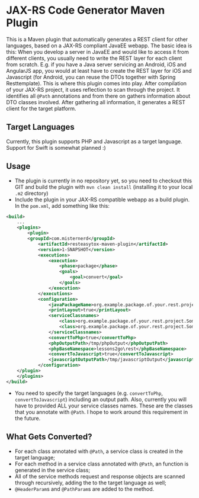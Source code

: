 JAX-RS Code Generator Maven Plugin
==================================

This is a Maven plugin that automatically generates a REST client for other languages, based on a JAX-RS compliant
JavaEE webapp.
The basic idea is this: When you develop a server in JavaEE and would like to access it from different clients, you
usually need to write the REST layer for each client from scratch. E.g. if you have a Java server servicing an
Android, iOS and AngularJS app, you would at least have to create the REST layer for iOS and Javascript
(for Android, you can reuse the DTOs together with Spring Resttemplate).
This is where this plugin comes into play. After compilation of your JAX-RS project, it uses reflection to scan through
the project. It identifies all `@Path` annotations and from there on gathers information about DTO classes involved.
After gathering all information, it generates a REST client for the target platform.


Target Languages
----------------

Currently, this plugin supports PHP and Javascript as a target language. Support for Swift is somewhat planned :)


Usage
-----

* The plugin is currently in no repository yet, so you need to checkout this GIT and build the plugin with `mvn clean install`
	(installing it to your local `.m2` directory)
* Include the plugin in your JAX-RS compatible webapp as a build plugin. In the `pom.xml`, add something like this:
```xml
<build>
	...
	<plugins>
		<plugin>
    	<groupId>com.misternerd</groupId>
			<artifactId>resteasytox-maven-plugin</artifactId>
			<version>1-SNAPSHOT</version>
			<executions>
				<execution>
					<phase>package</phase>
					<goals>
						<goal>convert</goal>
					</goals>
				</execution>
			</executions>
			<configuration>
				<javaPackageName>org.example.package.of.your.rest.project</javaPackageName>
				<printLayout>true</printLayout>
				<serviceClassnames>
					<class>org.example.package.of.your.rest.project.SomeServiceClassWithPathAnnotation1</class>
					<class>org.example.package.of.your.rest.project.SomeServiceClassWithPathAnnotation2</class>
				</serviceClassnames>
				<convertToPhp>true</convertToPhp>
				<phpOutputPath>/tmp/phpOutput</phpOutputPath>
				<phpBaseNamespace>lessons2go\rest</phpBaseNamespace>
				<convertToJavascript>true</convertToJavascript>
				<javascriptOutputPath>/tmp/javascriptOutput</javascriptOutputPath>
			</configuration>
    </plugin>
	</plugins>
</build>
```	
* You need to specify the target languages (e.g. `convertToPhp`, `convertToJavascript`) including an output path. Also, currently you will have to provided ALL your service classes names. These are the classes that you annotate with `@Path`. I hope to work around this requirement in the future.


What Gets Converted?
--------------------

* For each class annotated with `@Path`, a service class is created in the target language;
* For each method in a service class annotated with `@Path`, an function is generated in the service class;
* All of the service methods request and response objects are scanned through recursively, adding the to the target language as well;
* `@HeaderParam`s and `@PathParam`s are added to the method.
		
